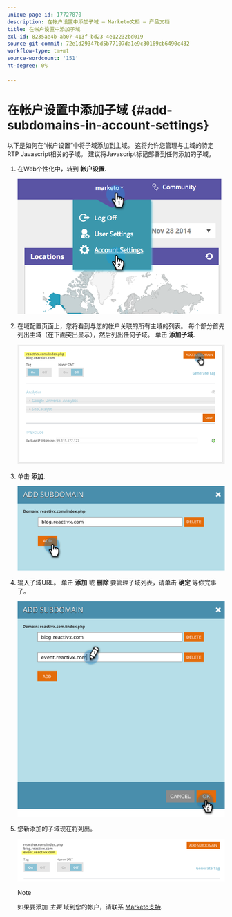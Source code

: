 ```yaml
---
unique-page-id: 17727870
description: 在帐户设置中添加子域 — Marketo文档 — 产品文档
title: 在帐户设置中添加子域
exl-id: 8235ae4b-ab07-413f-bd23-4e12232bd019
source-git-commit: 72e1d29347bd5b77107da1e9c30169cb6490c432
workflow-type: tm+mt
source-wordcount: '151'
ht-degree: 0%

---
```


# 在帐户设置中添加子域 {#add-subdomains-in-account-settings}

以下是如何在“帐户设置”中将子域添加到主域。 这将允许您管理与主域的特定RTP Javascript相关的子域。 建议将Javascript标记部署到任何添加的子域。

1. 在Web个性化中，转到 **帐户设置**.

   ![](assets/image2014-12-1-23-3-12.png)

1. 在域配置页面上，您将看到与您的帐户关联的所有主域的列表。 每个部分首先列出主域（在下面突出显示），然后列出任何子域。 单击 **添加子域**.

   ![](assets/highlightprimary2.png)

1. 单击 **添加**.

   ![](assets/add.png)

1. 输入子域URL。 单击 **添加** 或 **删除** 要管理子域列表，请单击 **确定** 等你完事了。

   ![](assets/newsubdomain.png)

1. 您新添加的子域现在将列出。

   ![](assets/finalnew.png)

   >[!NOTE]
   >
   >如果要添加 _主要_ 域到您的帐户，请联系 [Marketo支持](https://nation.marketo.com/t5/Support/ct-p/Support).
